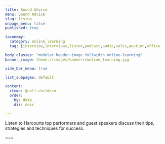 ```yaml
---
title: Sound Advice
menu: Sound Advice
slug: listen
onpage_menu: false
published: true

taxonomy:
  category: online_learning
  tag: [interview,interviews,listen,podcast,audio,sales,auction,office administrations,sales consultants,property managers,property managers,business owners,managers]

body_classes: "modular header-image fullwidth online-learning"
banner_image: theme://images/banners/online_learning.jpg

side_bar_menu: true

list_subpages: default

content:
  items: @self.children
  order:
    by: date
    dir: desc

---
```


Listen to Harcourts top performers and guest speakers discuss their tips, strategies and techniques for success.

===
